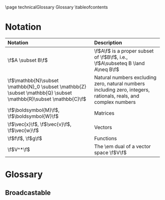 \page technicalGlossary Glossary
\tableofcontents

# Notation
| Notation                                             | Description |
|:-----------------------------------------------------|:------------|
| \f$A \subset B\f$                                    | \f$A\f$ is a proper subset of \f$B\f$, i.e., \f$A\subseteq B \land A\neq B\f$ |
| \f$\mathbb{N}\subset \mathbb{N}_0 \subset \mathbb{Z} \subset \mathbb{Q} \subset \mathbb{R}\subset \mathbb{C}\f$ | Natural numbers excluding zero, natural numbers including zero, integers, rationals, reals, and complex numbers |
| \f$\boldsymbol{M}\f$, \f$\boldsymbol{W}\f$                   | Matrices    |
| \f$\vec{x}\f$, \f$\vec{v}\f$, \f$\vec{w}\f$          | Vectors     |
| \f$f\f$, \f$g\f$                                     | Functions   |
| \f$V^*\f$ | The \em dual of a vector space \f$V\f$ |

# Glossary

## Broadcastable
